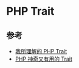 # PHP Trait

## 参考

- [我所理解的 PHP Trait](https://overtrue.me/articles/2016/04/about-php-trait.html)
- [PHP 神奇又有用的 Trait](https://paper.tuisec.win/detail/ce9f88304ce42bc)
